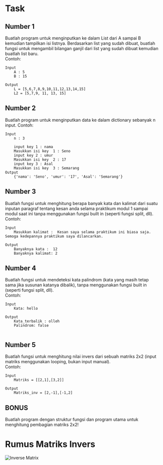 # Task

## Number 1
Buatlah program untuk menginputkan ke dalam List dari A sampai B kemudian tampilkan isi listnya. Berdasarkan list yang sudah dibuat, buatlah fungsi untuk mengambil bilangan ganjil dari list yang sudah dibuat kemudian buatlah list baru.  
Contoh:  
```
Input
    A : 5
    B : 15

Output
    L = [5,6,7,8,9,10,11,12,13,14,15]
    L2 = [5,7,9, 11, 13, 15]

```
## Number 2
Buatlah program untuk menginputkan data ke dalam dictionary sebanyak n input.
Contoh:
```
Input
    n : 3

    input key 1 : nama
    Masukkan isi key  1 : Seno
    input key 2 : umur
    Masukkan isi key  2 : 17
    input key 3 : Asal
    Masukkan isi key  3 : Semarang
Output
    {'nama': 'Seno', 'umur': '17', 'Asal': 'Semarang'}

```
## Number 3
Buatlah fungsi untuk menghitung berapa banyak kata dan kalimat dari suatu inputan paragraf tentang kesan anda selama praktikum modul 1 sampai modul saat ini tanpa menggunakan fungsi built in (seperti fungsi split, dll).  
Contoh:
```
Input
    Masukkan kalimat :  Kesan saya selama praktikum ini biasa saja. Semoga kedepannya praktikum saya dilancarkan. 

Output
    Banyaknya kata :  12
    Banyaknya kalimat: 2

```
## Number 4
Buatlah fungsi untuk mendeteksi kata palindrom (kata yang masih tetap sama jika susunan katanya dibalik), tanpa menggunakan fungsi built in (seperti fungsi split, dll).  
Contoh:
```
Input
    Kata: hello

Output
    Kata_terbalik : olleh
    Palindrom: false
    
```
## Number 5
Buatlah fungsi untuk menghitung nilai invers dari sebuah matriks 2x2 (input matriks menggunakan looping, bukan input manual).  
Contoh:
```
Input
    Matriks = [[2,1],[3,2]]

Output
    Matriks_inv = [2,-1],[-1,2]

```
## BONUS
Buatlah program dengan struktur fungsi dan program utama untuk menghitung pembagian matriks 2x2!

# Rumus Matriks Invers
![Inverse Matrix](http://rogercortesi.com/eqn/tempimagedir/eqn4390.png)
